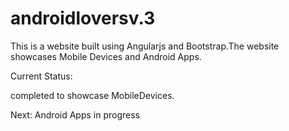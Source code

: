 # androidloversv.3

This is a website built using Angularjs and Bootstrap.The website showcases Mobile Devices and Android Apps.

Current Status:

completed to showcase MobileDevices.

Next: Android Apps in progress
